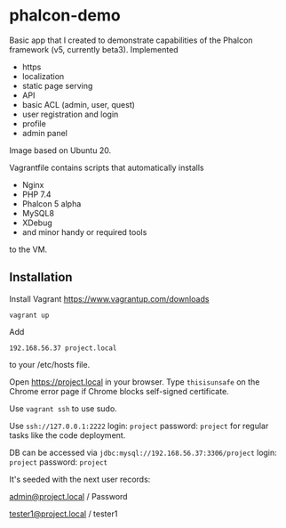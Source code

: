 # phalcon-demo
Basic app that I created to demonstrate capabilities of the Phalcon framework (v5, currently beta3).
Implemented
- https
- localization
- static page serving
- API
- basic ACL (admin, user, quest)
- user registration and login
- profile
- admin panel

Image based on Ubuntu 20.

Vagrantfile contains scripts that automatically installs
- Nginx
- PHP 7.4
- Phalcon 5 alpha
- MySQL8
- XDebug
- and minor handy or required tools

to the VM.

## Installation
Install Vagrant https://www.vagrantup.com/downloads

`vagrant up`

Add

`192.168.56.37 project.local`

to your /etc/hosts file.

Open https://project.local in your browser. Type `thisisunsafe` on the Chrome error page if Chrome blocks self-signed certificate.

Use `vagrant ssh` to use sudo.

Use `ssh://127.0.0.1:2222` login: `project` password: `project` for regular tasks like the code deployment.

DB can be accessed via `jdbc:mysql://192.168.56.37:3306/project` login: `project` password: `project`

It's seeded with the next user records:

admin@project.local / Password

tester1@project.local / tester1
